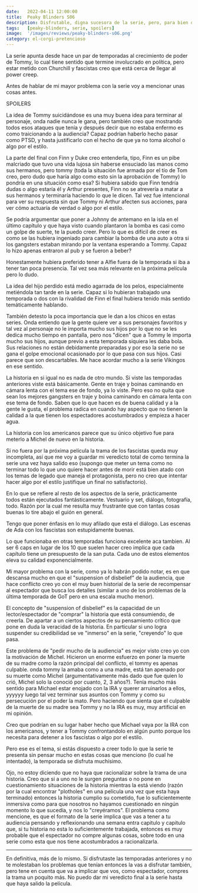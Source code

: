 ```yaml
---
date:   2022-04-11 12:00:00
title:  Peaky Blinders S06
description: Disfrutable, digna sucesora de la serie, pero, para bien o para mal, sigue la misma pendiente que planteaba la temporada anterior.
tags:   [peaky-blinders, serie, spoilers]
image:  '/images/reviews/peaky-blinders-s06.png'
category: el-corgi-pretencioso
---
```


La serie apunta desde hace un par de temporadas al crecimiento de poder de Tommy, lo cual tiene sentido que termine involucrado en política, pero estar metido con Churchill y fascistas creo que está cerca de llegar al power creep.

Antes de hablar de mi mayor problema con la serie voy a mencionar unas cosas antes.

SPOILERS

La idea de Tommy suicidándose es una muy buena idea para terminar al personaje, onda nadie nunca le gana, pero también creo que mostrando todos esos ataques que tenía y después decir que no estaba enfermo es como traicionando a la audiencia? Capaz podrían haberlo hecho pasar como PTSD, y hasta justificarlo con el hecho de que ya no toma alcohol o algo por el estilo.

La parte del final con Finn y Duke creo entenderla, tipo, Finn es un pibe malcriado que tuvo una vida lujosa sin haberse ensuciado las manos como sus hermanos, pero tommy (toda la situación fue armada por el tío de Tom creo, pero dudo que haría algo como esto sin la aprobación de Tommy) lo pondría en una situación como esa? Si hubiera sabido que Finn tendría dudas o algo estaría él y Arthur presentes, Finn no se atrevería a matar a sus hermanos y terminaría haciendo lo que le dicen. Tal vez fue intencional para ver su respuesta sin que Tommy ni Arthur afecten sus acciones, para ver cómo actuaría de verdad o algo por el estilo.

Se podría argumentar que poner a Johnny de antemano en la isla en el último capítulo y que haya visto cuando plantaron la bomba es casi como un golpe de suerte, te la puedo creer. Pero lo que es difícil de creer es como se las hubiera ingeniado para cambiar la bomba de una auto a otra si los gangsters estaban mirando por la ventana esperando a Tommy. Capaz lo hizo apenas entraron al pub y se fueron a beber?

Honestamente hubiera preferido tener a Alfie fuera de la temporada si iba a tener tan poca presencia. Tal vez sea más relevante en la próxima película pero lo dudo.

La idea del hijo perdido está medio agarrada de los pelos, especialmente metiéndola tan tarde en la serie. Capaz si lo hubieran trabajado una temporada o dos con la rivalidad de Finn el final hubiera tenido más sentido temáticamente hablando.

También detesto la poca importancia que le dan a los chicos en estas series. Onda entiendo que la gente quiere ver a sus personajes favoritos y tal vez al personaje no le importa mucho sus hijos por lo que no se les dedica mucho tiempo en pantalla, pero nos "dicen" que a Tommy le importa mucho sus hijos, aunque previo a esta temporada siquiera les daba bola. Sus relaciones no están debidamente preparadas y por eso la serie no se gana el golpe emocional ocasionado por lo que pasa con sus hijos. Casi parece que son descartables. Me hace acordar mucho a la serie Vikingos en ese sentido.

La historia en si igual no es nada de otro mundo. Si viste las temporadas anteriores viste está básicamente. Gente en traje y boinas caminando en cámara lenta con el tema ese de fondo, ya lo viste. Pero eso no quita que sean los mejores gangsters en traje y boina caminando en cámara lenta con ese tema de fondo. Saben que lo que hacen es de buena calidad y a la gente le gusta, el problema radica en cuando hay aspecto que no tienen la calidad a la que tienen los espectadores acostumbrados y empieza a hacer agua. 

La historia con los americanos parece que su único objetivo fue para meterlo a Michel de nuevo en la historia.

Si no fuera por la próxima película la trama de los fascistas queda muy incompleta, así que me voy a guardar mi veredicto total de como termina la serie una vez haya salido eso (supongo que meter un tema como no terminar todo lo que uno quiere hacer antes de morir está bien atado con los temas de legado que maneja el protagonista, pero no creo que intentar hacer algo por el estilo justifique un final no satisfactorio).

En lo que se refiere al resto de los aspectos de la serie, prácticamente todos están ejecutados fantásticamente. Vestuario y set, diálogo, fotografía, todo. Razón por la cual me resulta muy frustrante que con tantas cosas buenas lo tire abajo el guión en general.

Tengo que poner énfasis en lo muy afilado que está el diálogo. Las escenas de Ada con los fascistas son estupidamente buenas.

Lo que funcionaba en otras temporadas funciona excelente aca tambien. Al ser 6 caps en lugar de los 10 que suelen hacer creo implica que cada capítulo tiene un presupuesto de la san puta. Cada uno de estos elementos eleva su calidad exponencialmente.

Mi mayor problema con la serie, como ya lo habrán podido notar, es en que descansa mucho en que el "suspension of disbelief" de la audiencia, que hace conflicto creo yo con el muy buen historial de la serie de recompensar al espectador que busca los detalles (similar a uno de los problemas de la última temporada de GoT pero en una escala mucho menor).

El concepto de "suspension of disbelief" es la capacidad de un lector/espectador de "comprar" la historia que está consumiendo, de creerla. De apartar a un ciertos aspectos de su pensamiento crítico que pone en duda la veracidad de la historia. En particular si uno logra suspender su credibilidad se ve "inmerso" en la serie, "creyendo" lo que pasa.

Este problema de "pedir mucho de la audiencia" es mejor visto creo yo con la motivación de Michel. Hicieron un enorme esfuerzo en poner la muerte de su madre como la razón principal del conflicto, el tommy es apenas culpable. onda tommy la amaba como a una madre, está tan apenado por su muerte como Michel (argumentativamente más dado que fue quien lo crió, Michel solo la conoció por cuanto, 2, 3 años?). Tenía mucho más sentido para Michael estar enojado con la IRA y querer arruinarlos a ellos, yyyyyy luego tal vez terminar sus asuntos con Tommy y como su persecución por el poder la mato. Pero haciendo que sienta que el culpable de la muerte de su madre sea Tommy y no la IRA es muy, muy artificial en mi opinión.

Creo que podrían en su lugar haber hecho que Michael vaya por la IRA con los americanos, y tener a Tommy confrontandolo en algún punto porque los necesita para detener a los fascistas o algo por el estilo.

Pero ese es el tema, si estás dispuesto a creer todo lo que la serie te presenta sin pensar mucho en estas cosas que menciono (lo cual he intentado), la temporada se disfruta muchísimo.

Ojo, no estoy diciendo que no haya que racionalizar sobre la trama de una historia. Creo que si a uno no le surgen preguntas o no pone en cuestionamiento situaciones de la historia mientras la está viendo (razón por la cual encontrar "plotholes" en una película una vez que esta haya terminado) entonces la historia cumplio su cometido, fue lo suficientemente inmersiva como para que nosotros no hayamos cuestionado en ningún momento lo que sucedía, y nos lo "creyéramos". El problema como mencione, es que el formato de la serie implica que vas a tener a tu audiencia pensando y reflexionando una semana entra capitulo y capitulo que, si tu historia no esta lo suficientemente trabajada, entonces es muy probable que el espectador no compre algunas cosas, sobre todo en una serie como esta que nos tiene acostumbrados a racionalizarla.

<hr>

En definitiva, más de lo mismo. Si disfrutaste las temporadas anteriores y no te molestaban los problemas que tenían entonces la vas a disfrutar también, pero tene en cuenta que va a implicar que vos, como espectador, compres la trama un poquito más. No puedo dar mi veredicto final a la serie hasta que haya salido la película. 
